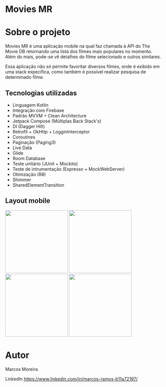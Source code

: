 # Movies MR

# Sobre o projeto
Movies MR é uma aplicação mobile na qual faz chamada à API do The Movie DB retornando uma lista dos filmes mais populares no momento. Além do mais, pode-se vê detalhes do filme selecionado e outros similares.

Essa aplicação não só permite favoritar diversos filmes, onde é exibido em uma stack expecífica, como também é possível realizar pesquisa de determinado filme.

## Tecnologias utilizadas
- Linguagem Kotlin
- Integração com Firebase
- Padrão MVVM + Clean Architecture
- Jetpack Compose (Múltiplas Back Stack's)
- DI (Dagger Hilt)
- Retrofit + OkHttp + LogginInterceptor
- Coroutines
- Paginação (Paging3)
- Live Data
- Glide
- Room Database
- Teste unitário (JUnit + Mockito)
- Teste de intrumentação (Espresso + MockWebServer)
- Otimização (R8)
- Shimmer
- SharedElementTransition

## Layout mobile
<div>
<img src="https://user-images.githubusercontent.com/102616606/218779638-da910ca2-2202-4332-951e-d375ecc7322a.jpeg" width="200px" />
<img src="https://user-images.githubusercontent.com/102616606/218783157-7b580a1a-0b31-4198-a431-e092225063a2.jpeg" width="200px" />
<img src="https://user-images.githubusercontent.com/102616606/218783532-02d47e96-0ec5-4b41-9909-7e480dfafd22.jpeg" width="200px" />
<img src="https://user-images.githubusercontent.com/102616606/218783735-7407a1e5-ed01-4d87-ae90-6c201d5801c9.jpeg" width="200px" />
</div>

# Autor
Marcos Moreira 

LinkedIn https://www.linkedin.com/in/marcos-ramos-b11a72197/
